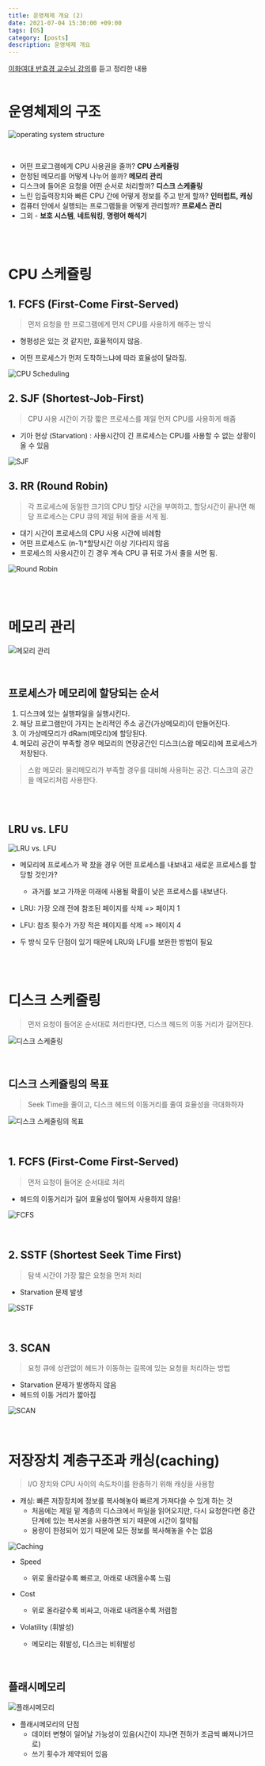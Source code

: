 ```yaml
---
title: 운영체제 개요 (2)
date: 2021-07-04 15:30:00 +09:00
tags: [OS]
category: [posts]
description: 운영체제 개요
---
```


[이화여대 반효경 교수님 강의](http://www.kocw.net/home/search/kemView.do?kemId=1226304)를 듣고 정리한 내용
<br><br>

# 운영체제의 구조

![operating system structure](.\images\os-structure.png)

<br>

- 어떤 프로그램에게 CPU 사용권을 줄까? **CPU 스케쥴링**
- 한정된 메모리를 어떻게 나누어 쓸까? **메모리 관리**
- 디스크에 들어온 요청을 어떤 순서로 처리할까? **디스크 스케줄링**
- 느린 입출력장치와 빠른 CPU 간에 어떻게 정보를 주고 받게 할까? **인터럽트, 캐싱**
- 컴퓨터 안에서 실행되는 프로그램들을 어떻게 관리할까? **프로세스 관리**
- 그외 - **보호 시스템**, **네트워킹**, **명령어 해석기**

<br><br>

# CPU 스케쥴링

## 1. FCFS (First-Come First-Served)

  > 먼저 요청을 한 프로그램에게 먼저 CPU를 사용하게 해주는 방식

  - 형평성은 있는 것 같지만, 효율적이지 않음.

  - 어떤 프로세스가 먼저 도착하느냐에 따라 효율성이 달라짐.<br>
    

  ![CPU Scheduling](.\images\fcfs.png)



## 2. SJF (Shortest-Job-First)

  > CPU 사용 시간이 가장 짧은 프로세스를 제일 먼저 CPU를 사용하게 해줌

  - 기아 현상 (Starvation) : 사용시간이 긴 프로세스는 CPU를 사용할 수 없는 상황이 올 수 있음<br>

  

  ![SJF](.\images\sjf.png)



## 3. RR (Round Robin)

  >각 프로세스에 동일한 크기의 CPU 할당 시간을 부여하고, 할당시간이 끝나면 해당 프로세스는 CPU 큐의 제일 뒤에 줄을 서게 됨.

  - 대기 시간이 프로세스의 CPU 사용 시간에 비례함
  - 어떤 프로세스도 (n-1)*할당시간 이상 기다리지 않음
  - 프로세스의 사용시간이 긴 경우 계속 CPU 큐 뒤로 가서 줄을 서면 됨.<br>

  ![Round Robin](.\images\rr.png)


<br><br>


# 메모리 관리

![메모리 관리](.\images\memory-management.png)


<br>

## 프로세스가 메모리에 할당되는 순서

1. 디스크에 있는 실행파일을 실행시킨다.
2. 해당 프로그램만이 가지는 논리적인 주소 공간(가상메모리)이 만들어진다.
3. 이 가상메모리가 dRam(메모리)에 할당된다.
4. 메모리 공간이 부족할 경우 메모리의 연장공간인 디스크(스왑 메모리)에 프로세스가 저장된다.



> 스왑 메모리:  물리메모리가 부족할 경우를 대비해 사용하는 공간. 디스크의 공간을 메모리처럼 사용한다.

<br><br>

## LRU vs. LFU

![LRU vs. LFU](.\images\lruvslfu.png)

- 메모리에 프로세스가 꽉 찼을 경우 어떤 프로세스를 내보내고 새로운 프로세스를 할당할 것인가?
  - 과거를 보고 가까운 미래에 사용될 확률이 낮은 프로세스를 내보낸다.

- LRU: 가장 오래 전에 참조된 페이지를 삭제 => 페이지 1
- LFU: 참조 횟수가 가장 적은 페이지를 삭제 => 페이지 4
- 두 방식 모두 단점이 있기 때문에 LRU와 LFU를 보완한 방법이 필요

<br><br>


# 디스크 스케줄링

> 먼저 요청이 들어온 순서대로 처리한다면, 디스크 헤드의 이동 거리가 길어진다.

![디스크 스케줄링](.\images\disk-scheduling.png)

<br>

## 디스크 스케쥴링의 목표

> Seek Time을 줄이고, 디스크 헤드의 이동거리를 줄여 효율성을 극대화하자

![디스크 스케줄링의 목표](.\images\disk-scheduling-2.png)

<br>

## 1. FCFS (First-Come First-Served)

> 먼저 요청이 들어온 순서대로 처리

- 헤드의 이동거리가 길어 효율성이 떨어져 사용하지 않음!

![FCFS](.\images\disk-fcfs.png)

<br>

## 2. SSTF (Shortest Seek Time First)

>  탐색 시간이 가장 짧은 요청을 먼저 처리

- Starvation 문제 발생

![SSTF](.\images\disk-sstf.png)



<br>

## 3. SCAN

> 요청 큐에 상관없이 헤드가 이동하는 길목에 있는 요청을 처리하는 방법

- Starvation 문제가 발생하지 않음
- 헤드의 이동 거리가 짧아짐

![SCAN](.\images\disk-scan.png)



<br>

# 저장장치 계층구조과 캐싱(caching)

> I/O 장치와 CPU 사이의 속도차이를 완충하기 위해 캐싱을 사용함

- 캐싱: 빠른 저장장치에 정보를 복사해놓아 빠르게 가져다쓸 수 있게 하는 것
  - 처음에는 제일 밑 계층의 디스크에서  파일을 읽어오지만, 다시 요청한다면 중간 단계에 있는 복사본을 사용하면 되기 때문에 시간이 절약됨
  - 용량이 한정되어 있기 때문에 모든 정보를 복사해놓을 수는 없음

![Caching](.\images\caching.png)

- Speed
  - 위로 올라갈수록 빠르고, 아래로 내려올수록 느림

- Cost
  - 위로 올라갈수록 비싸고, 아래로 내려올수록 저렴함

- Volatility (휘발성)
  - 메모리는 휘발성, 디스크는 비휘발성


<br>


## 플래시메모리

![플래시메모리](.\images\flashmemory.png)

- 플래시메모리의 단점
  - 데이터 변형이 일어날 가능성이 있음(시간이 지나면 전하가 조금씩 빠져나가므로)
  - 쓰기 횟수가 제약되어 있음


